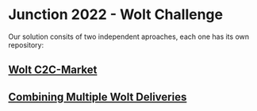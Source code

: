 # Junction 2022 - Wolt Challenge

Our solution consits of two independent aproaches, each one has its own repository:
## [Wolt C2C-Market](https://github.com/bursteri/Junction-Wolt)
## [Combining Multiple Wolt Deliveries](https://github.com/croidzen/junction_2022)
